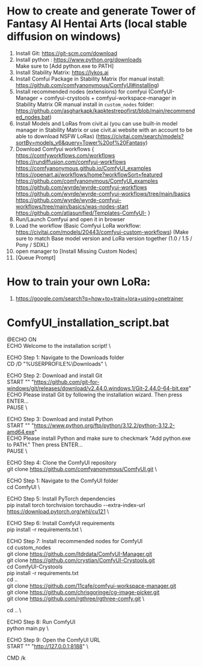 # How to create and generate Tower of Fantasy AI Hentai Arts (local stable diffusion on windows)
01. Install Git: https://git-scm.com/download
02. Install python : https://www.python.org/downloads \
   Make sure to [Add python.exe to PATH]
03. Install Stability Matrix: https://lykos.ai
04. Install Comfui Package in Stability Matrix (for manual install: https://github.com/comfyanonymous/ComfyUI#installing)
05. Install recommended nodes (extensions) for comfyui (ComfyUI-Manager + comfyui-crystools + comfyui-workspace-manager in Stability Matrix OR manual install in ```custom_nodes``` folder: https://github.com/asgharkapk/kapktestrepofirst/blob/main/recommended_nodes.bat)
06. Install Models and LoRas from civit.ai (you can use built-in model manager in Stability Matrix or use civit.ai website with an account to be able to download NSFW LoRas) (https://civitai.com/search/models?sortBy=models_v6&query=Tower%20of%20Fantasy)
07. Download Comfyui workflows { \
   https://comfyworkflows.com/workflows \
   https://rundiffusion.com/comfyui-workflows \
   https://comfyanonymous.github.io/ComfyUI_examples \
   https://openart.ai/workflows/home?workflowSort=featured \
   https://github.com/comfyanonymous/ComfyUI_examples \
   https://github.com/wyrde/wyrde-comfyui-workflows \
   https://github.com/wyrde/wyrde-comfyui-workflows/tree/main/basics \
   https://github.com/wyrde/wyrde-comfyui-workflows/tree/main/basics/was-nodes-start \
   https://github.com/atlasunified/Templates-ComfyUI- }
08. Run/Launch Comfyui and open it in browser
09. Load the workflow (Basic Comfyui LoRa workflow: https://civitai.com/models/20443/comfyui-custom-workflows)
    (Make sure to match Base model version and LoRa version together (1.0 / 1.5 / Pony / SDXL)
11. open manager to [Install Missing Custom Nodes]
12. [Queue Prompt]
#
# How to train your own LoRa:
1. https://google.com/search?q=how+to+train+lora+using+onetrainer
#
# ComfyUI_installation_script.bat
@ECHO ON \
ECHO Welcome to the installation script! \

ECHO Step 1: Navigate to the Downloads folder \
CD /D "%USERPROFILE%\Downloads" \

ECHO Step 2: Download and install Git \
START "" "https://github.com/git-for-windows/git/releases/download/v2.44.0.windows.1/Git-2.44.0-64-bit.exe" \
ECHO Please install Git by following the installation wizard. Then press ENTER... \
PAUSE \

ECHO Step 3: Download and install Python \
START "" "https://www.python.org/ftp/python/3.12.2/python-3.12.2-amd64.exe" \
ECHO Please install Python and make sure to checkmark "Add python.exe to PATH." Then press ENTER... \
PAUSE \

ECHO Step 4: Clone the ComfyUI repository \
git clone https://github.com/comfyanonymous/ComfyUI.git \

ECHO Step 1: Navigate to the ComfyUI folder \
cd ComfyUI \

ECHO Step 5: Install PyTorch dependencies \
pip install torch torchvision torchaudio --extra-index-url https://download.pytorch.org/whl/cu121 \

ECHO Step 6: Install ComfyUI requirements \
pip install -r requirements.txt \

ECHO Step 7: Install recommended nodes for ComfyUI \
cd custom_nodes \
git clone https://github.com/ltdrdata/ComfyUI-Manager.git \
git clone https://github.com/crystian/ComfyUI-Crystools.git \
cd ComfyUI-Crystools \
pip install -r requirements.txt \
cd .. \
git clone https://github.com/11cafe/comfyui-workspace-manager.git \
git clone https://github.com/chrisgoringe/cg-image-picker.git \
git clone https://github.com/rgthree/rgthree-comfy.git \

cd .. \

ECHO Step 8: Run ComfyUI \
python main.py \

ECHO Step 9: Open the ComfyUI URL \
START "" "http://127.0.0.1:8188" \

CMD /k
#
